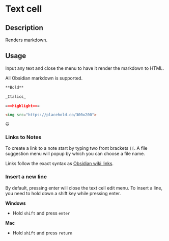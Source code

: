 # Text cell

## Description

Renders markdown.

## Usage

Input any text and close the menu to have it render the markdown to HTML.

All Obsidian markdown is supported.

```markdown
**Bold**

_Italics_

===Highlight===

<img src="https://placehold.co/300x200">

😃
```

### Links to Notes

To create a link to a note start by typing two front brackets `[[`. A file suggestion menu will popup by which you can choose a file name.

Links follow the exact syntax as [Obsidian wiki links](https://help.obsidian.md/Linking+notes+and+files/Internal+links).

### Insert a new line

By default, pressing enter will close the text cell edit menu. To insert a line, you need to hold down a shift key while pressing enter.

**Windows**

-   Hold `shift` and press `enter`

**Mac**

-   Hold `shift` and press `return`
